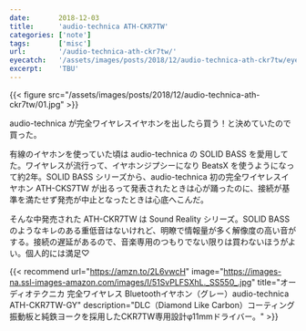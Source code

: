 ```yaml
---
date:       2018-12-03
title:      'audio-technica ATH-CKR7TW'
categories: ['note']
tags:       ['misc']
url:        '/audio-technica-ath-ckr7tw/'
eyecatch:   '/assets/images/posts/2018/12/audio-technica-ath-ckr7tw/eyecatch.jpg'
excerpt:    'TBU'
---
```


{{< figure src="/assets/images/posts/2018/12/audio-technica-ath-ckr7tw/01.jpg" >}}

audio-technica が完全ワイヤレスイヤホンを出したら買う！と決めていたので買った。

有線のイヤホンを使っていた頃は audio-technica の SOLID BASS を愛用してた。ワイヤレスが流行って、イヤホンジプシーになり BeatsX を使うようになって約2年。SOLID BASS シリーズから、audio-technica 初の完全ワイヤレスイヤホン ATH-CKS7TW が出るって発表されたときは心が踊ったのに、接続が基準を満たせず発売が中止となったときは心底へこんだ。

そんな中発売された ATH-CKR7TW は Sound Reality シリーズ。SOLID BASS のようなキレのある重低音はないけれど、明瞭で情報量が多く解像度の高い音がする。接続の遅延があるので、音楽専用のつもりでない限りは買わないほうがよい。個人的には満足♡

{{< recommend url="https://amzn.to/2L6vwcH" image="https://images-na.ssl-images-amazon.com/images/I/51SvPLFSXhL._SS550_.jpg" title="オーディオテクニカ 完全ワイヤレス Bluetoothイヤホン（グレー）audio-technica ATH-CKR7TW-GY" description="DLC（Diamond Like Carbon）コーティング振動板と純鉄ヨークを採用したCKR7TW専用設計φ11mmドライバー。" >}}
